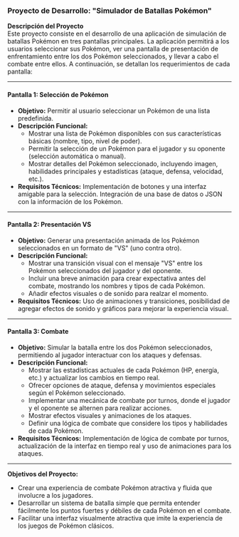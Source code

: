 ### Proyecto de Desarrollo: "Simulador de Batallas Pokémon"

**Descripción del Proyecto**  
Este proyecto consiste en el desarrollo de una aplicación de simulación de batallas Pokémon en tres pantallas principales. La aplicación permitirá a los usuarios seleccionar sus Pokémon, ver una pantalla de presentación de enfrentamiento entre los dos Pokémon seleccionados, y llevar a cabo el combate entre ellos. A continuación, se detallan los requerimientos de cada pantalla:

---

#### Pantalla 1: Selección de Pokémon  
- **Objetivo:** Permitir al usuario seleccionar un Pokémon de una lista predefinida.
- **Descripción Funcional:**
  - Mostrar una lista de Pokémon disponibles con sus características básicas (nombre, tipo, nivel de poder).
  - Permitir la selección de un Pokémon para el jugador y su oponente (selección automática o manual).
  - Mostrar detalles del Pokémon seleccionado, incluyendo imagen, habilidades principales y estadísticas (ataque, defensa, velocidad, etc.).
- **Requisitos Técnicos:** Implementación de botones y una interfaz amigable para la selección. Integración de una base de datos o JSON con la información de los Pokémon.

---

#### Pantalla 2: Presentación VS
- **Objetivo:** Generar una presentación animada de los Pokémon seleccionados en un formato de "VS" (uno contra otro).
- **Descripción Funcional:**
  - Mostrar una transición visual con el mensaje "VS" entre los Pokémon seleccionados del jugador y del oponente.
  - Incluir una breve animación para crear expectativa antes del combate, mostrando los nombres y tipos de cada Pokémon.
  - Añadir efectos visuales o de sonido para realzar el momento.
- **Requisitos Técnicos:** Uso de animaciones y transiciones, posibilidad de agregar efectos de sonido y gráficos para mejorar la experiencia visual.

---

#### Pantalla 3: Combate
- **Objetivo:** Simular la batalla entre los dos Pokémon seleccionados, permitiendo al jugador interactuar con los ataques y defensas.
- **Descripción Funcional:**
  - Mostrar las estadísticas actuales de cada Pokémon (HP, energía, etc.) y actualizar los cambios en tiempo real.
  - Ofrecer opciones de ataque, defensa y movimientos especiales según el Pokémon seleccionado.
  - Implementar una mecánica de combate por turnos, donde el jugador y el oponente se alternen para realizar acciones.
  - Mostrar efectos visuales y animaciones de los ataques.
  - Definir una lógica de combate que considere los tipos y habilidades de cada Pokémon.
- **Requisitos Técnicos:** Implementación de lógica de combate por turnos, actualización de la interfaz en tiempo real y uso de animaciones para los ataques.

---

**Objetivos del Proyecto:**
- Crear una experiencia de combate Pokémon atractiva y fluida que involucre a los jugadores.
- Desarrollar un sistema de batalla simple que permita entender fácilmente los puntos fuertes y débiles de cada Pokémon en el combate.
- Facilitar una interfaz visualmente atractiva que imite la experiencia de los juegos de Pokémon clásicos.

